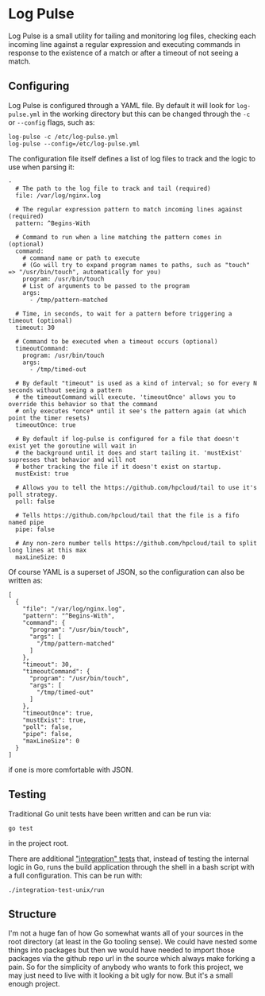 # Log Pulse
Log Pulse is a small utility for tailing and monitoring log files, checking each incoming line against a regular expression and executing commands in response to the existence of a match or after a timeout of not seeing a match.

## Configuring
Log Pulse is configured through a YAML file. By default it will look for `log-pulse.yml` in the working directory but this can be changed through the `-c` or `--config` flags, such as:
```
log-pulse -c /etc/log-pulse.yml
log-pulse --config=/etc/log-pulse.yml
```

The configuration file itself defines a list of log files to track and the logic to use when parsing it:
```
-
  # The path to the log file to track and tail (required)
  file: /var/log/nginx.log

  # The regular expression pattern to match incoming lines against (required)
  pattern: ^Begins-With

  # Command to run when a line matching the pattern comes in (optional)
  command:
    # command name or path to execute
    # (Go will try to expand program names to paths, such as "touch" => "/usr/bin/touch", automatically for you)
    program: /usr/bin/touch
    # List of arguments to be passed to the program
    args:
      - /tmp/pattern-matched

  # Time, in seconds, to wait for a pattern before triggering a timeout (optional)
  timeout: 30

  # Command to be executed when a timeout occurs (optional)
  timeoutCommand:
    program: /usr/bin/touch
    args:
      - /tmp/timed-out

  # By default "timeout" is used as a kind of interval; so for every N seconds without seeing a pattern
  # the timeoutCommand will execute. 'timeoutOnce' allows you to override this behavior so that the command
  # only executes *once* until it see's the pattern again (at which point the timer resets)
  timeoutOnce: true

  # By default if log-pulse is configured for a file that doesn't exist yet the goroutine will wait in
  # the background until it does and start tailing it. 'mustExist' supresses that behavior and will not
  # bother tracking the file if it doesn't exist on startup.
  mustExist: true

  # Allows you to tell the https://github.com/hpcloud/tail to use it's poll strategy.
  poll: false

  # Tells https://github.com/hpcloud/tail that the file is a fifo named pipe
  pipe: false

  # Any non-zero number tells https://github.com/hpcloud/tail to split long lines at this max
  maxLineSize: 0

```

Of course YAML is a superset of JSON, so the configuration can also be written as:
```
[
  {
    "file": "/var/log/nginx.log",
    "pattern": "^Begins-With",
    "command": {
      "program": "/usr/bin/touch",
      "args": [
        "/tmp/pattern-matched"
      ]
    },
    "timeout": 30,
    "timeoutCommand": {
      "program": "/usr/bin/touch",
      "args": [
        "/tmp/timed-out"
      ]
    },
    "timeoutOnce": true,
    "mustExist": true,
    "poll": false,
    "pipe": false,
    "maxLineSize": 0
  }
]
```
if one is more comfortable with JSON.

## Testing
Traditional Go unit tests have been written and can be run via:
```
go test
```
in the project root.

There are additional ["integration" tests](./integration-test-unix) that, instead of testing the internal logic in Go, runs the build application through the shell in a bash script with a full configuration. This can be run with:
```
./integration-test-unix/run
```

## Structure
I'm not a huge fan of how Go somewhat wants all of your sources in the root directory (at least in the Go tooling sense). We could have nested some things into packages but then we would have needed to import those packages via the github repo url in the source which always make forking a pain. So for the simplicity of anybody who wants to fork this project, we may just need to live with it looking a bit ugly for now. But it's a small enough project.

